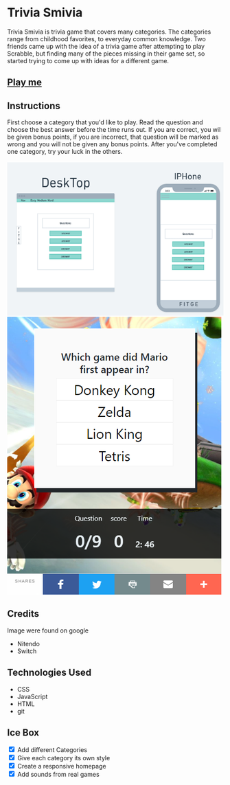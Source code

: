 <h1>Trivia Smivia</h2>



 Trivia Smivia is trivia game that covers many categories. The categories range from childhood favorites, to everyday common knowledge. Two friends came up with the idea of a trivia game after attempting to play Scrabble, but finding many of the pieces missing in their game set, so started trying to come up with ideas for a different game.

<a href="https://kevanteaniah.github.io/trivia/"><h2>Play me</h2></a>

<h2>Instructions</h2>
First choose a category that you'd like to play. Read the question and choose the best answer before the time runs out. If you are correct, you wil be given bonus points, if you are incorrect, that question will be marked as wrong and you will not be given any bonus points. After you've completed one category, try your luck in the others.<br> 
<br>
<img src="./images/Screenshot%202022-02-17%20145955.png">
<img src="images/Screenshot 2022-02-17 131958.png">


<h2>Credits</h2>
Image were found on google
<ul>
  <li>Nitendo</li>
  <li>Switch</li>
</ul>

<h2>Technologies Used</h2>
<ul>
  <li>CSS</li>
  <li>JavaScript</li>
  <li>HTML</li>
  <li>git</li>
</ul>

<h2>Ice Box</h2>
<div>
  <input type="checkbox" id="scales" name="scales"
         checked>
  <label for="scales">Add different Categories</label>
</div>
<div>
  <input type="checkbox" id="scales" name="scales"
         checked>
  <label for="scales">Give each category its own style</label>
</div>
<div>
  <input type="checkbox" id="scales" name="scales"
         checked>
  <label for="scales">Create a responsive homepage</label>
</div>
<div>
  <input type="checkbox" id="scales" name="scales"
         checked>
  <label for="scales">Add sounds from real games</label>
</div>

